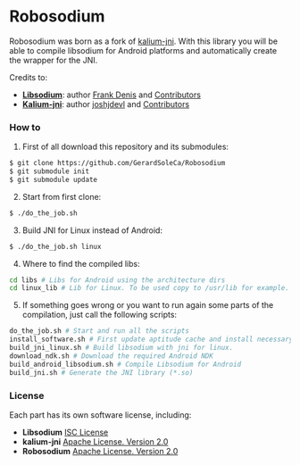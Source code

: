 # Robosodium

Robosodium was born as a fork of [kalium-jni](https://github.com/joshjdevl/kalium-jni/). With this library you will be able to compile libsodium for Android platforms and automatically create the wrapper for the JNI.

Credits to:
* [**Libsodium**](https://github.com/jedisct1/libsodium): author [Frank Denis](https://github.com/jedisct1) and [Contributors](https://github.com/jedisct1/libsodium/graphs/contributors)
* [**Kalium-jni**](https://github.com/joshjdevl/kalium-jni/): author [joshjdevl](https://github.com/joshjdevl) and [Contributors](https://github.com/joshjdevl/kalium-jni/graphs/contributors)

### How to

1. First of all download this repository and its submodules:
  ```bash
  $ git clone https://github.com/GerardSoleCa/Robosodium
  $ git submodule init 
  $ git submodule update
  ```

2. Start from first clone:
  ```bash
  $ ./do_the_job.sh
  ```
  
3. Build JNI for Linux instead of Android:
  ```bash
  $ ./do_the_job.sh linux
  ```
4. Where to find the compiled libs:
  ```bash
  cd libs # Libs for Android using the architecture dirs
  cd linux_lib # Lib for Linux. To be used copy to /usr/lib for example. Or just place anywhere you want
  ```

5. If something goes wrong or you want to run again some parts of the compilation, just call the following scripts:
  ```bash
  do_the_job.sh # Start and run all the scripts
  install_software.sh # First update aptitude cache and install necessary packages
  build_jni_linux.sh # Build libsodium with jni for linux.
  download_ndk.sh # Download the required Android NDK
  build_android_libsodium.sh # Compile Libsodium for Android
  build_jni.sh # Generate the JNI library (*.so)
  ```

### License

Each part has its own software license, including:
* **Libsodium** [ISC License](https://github.com/jedisct1/libsodium/blob/master/LICENSE)
* **kalium-jni** [Apache License. Version 2.0](https://github.com/joshjdevl/kalium-jni/blob/master/LICENSE.txt)
* **Robosodium** [Apache License. Version 2.0](https://github.com/GerardSoleCa/Robosodium/blob/master/LICENSE.txt)
